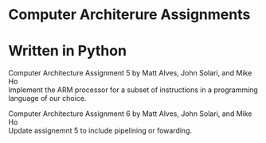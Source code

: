# Computer Architerure Assignments 

# Written in Python

Computer Architecture Assignment 5 by Matt Alves, John Solari, and Mike Ho                                             
Implement the ARM processor for a subset of instructions in a programming language of our choice.                 

Computer Architecture Assignment 6 by Matt Alves, John Solari, and Mike Ho                                           
Update assignemnt 5 to include pipelining or fowarding.
